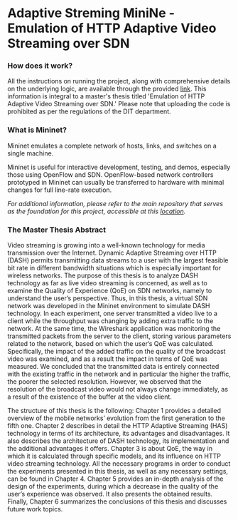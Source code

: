 Adaptive Streming MiniNe - Emulation of HTTP Adaptive Video Streaming over SDN
==============================================================================

### How does it work?

All the instructions on running the project, along with comprehensive details on the underlying logic, are available through the provided [link](https://pergamos.lib.uoa.gr/uoa/dl/object/2898147/file.pdf). 
This information is integral to a master's thesis titled 'Emulation of HTTP Adaptive Video Streaming over SDN.' 
Please note that uploading the code is prohibited as per the regulations of the DIT department.

### What is Mininet?

Mininet emulates a complete network of hosts, links, and switches
on a single machine.  

Mininet is useful for interactive development, testing, and demos,
especially those using OpenFlow and SDN.  OpenFlow-based network
controllers prototyped in Mininet can usually be transferred to
hardware with minimal changes for full line-rate execution.

*For additional information, please refer to the main repository that serves as the foundation for this project, accessible at this [location](https://github.com/xgerasimos/mininet).*

### The Master Thesis Abstract

Video streaming is growing into a well-known technology for media transmission over
the Internet. Dynamic Adaptive Streaming over HTTP (DASH) permits transmitting data
streams to a user with the largest feasible bit rate in different bandwidth situations which
is especially important for wireless networks. The purpose of this thesis is to analyze
DASH technology as far as live video streaming is concerned, as well as to examine the
Quality of Experience (QoE) on SDN networks, namely to understand the user’s
perspective. Thus, in this thesis, a virtual SDN network was developed in the Mininet
environment to simulate DASH technology. In each experiment, one server transmitted
a video live to a client while the throughput was changing by adding extra traffic to the
network. At the same time, the Wireshark application was monitoring the transmitted
packets from the server to the client, storing various parameters related to the network,
based on which the user’s QoE was calculated. Specifically, the impact of the added
traffic on the quality of the broadcast video was examined, and as a result the impact in
terms of QoE was measured. We concluded that the transmitted data is entirely
connected with the existing traffic in the network and in particular the higher the traffic,
the poorer the selected resolution. However, we observed that the resolution of the
broadcast video would not always change immediately, as a result of the existence of
the buffer at the video client.

The structure of this thesis is the following: Chapter 1 provides a detailed overview of
the mobile networks’ evolution from the first generation to the fifth one. Chapter 2
describes in detail the HTTP Adaptive Streaming (HAS) technology in terms of its
architecture, its advantages and disadvantages. It also describes the architecture of
DASH technology, its implementation and the additional advantages it offers. Chapter 3
is about QoE, the way in which it is calculated through specific models, and its influence
on HTTP video streaming technology. All the necessary programs in order to conduct
the experiments presented in this thesis, as well as any necessary settings, can be
found in Chapter 4. Chapter 5 provides an in-depth analysis of the design of the
experiments, during which a decrease in the quality of the user’s experience was
observed. It also presents the obtained results. Finally, Chapter 6 summarizes the
conclusions of this thesis and discusses future work topics.
